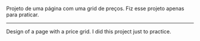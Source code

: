 Projeto de uma página com uma grid de preços.
Fiz esse projeto apenas para praticar.

-------------------------------------------------------------------

Design of a page with a price grid.
I did this project just to practice.

